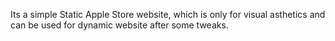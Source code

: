 Its a simple Static Apple Store website, which is only for visual asthetics and can be used for dynamic website after some tweaks.
